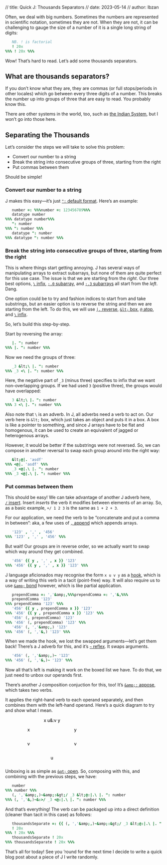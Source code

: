 // title: Quick J: Thousands Separators
// date: 2023-05-14
// author: Ibzan

Often, we deal with big numbers.
Sometimes the numbers are represented in scientific notation, sometimes they are not.
When they are not, it can be challenging to gauge the size of a number of it is a single long string of digits:

```j
   NB. ! is factorial
   ! 20x
%%% ! 20x %%%
```

Wow!
That&rsquo;s hard to read.
Let&rsquo;s add some thousands separators.

## What are thousands separators?

If you don&rsquo;t know what they are, they are commas (or full stops/periods in other locales) which go between every three digits of a number.
This breaks the number up into groups of three that are easy to read.
You probably know this.

There are other systems in the world, too, such as [the Indian System][Indian Numbering], but I won&rsquo;t go into those here.

## Separating the Thousands

Let&rsquo;s consider the steps we will take to solve this problem:

- Convert our number to a string
- Break the string into consecutive groups of three, starting from the right
- Put commas between them

Should be simple!

### Convert our number to a string

J makes this easy&mdash;it&rsquo;s just [`":`&nbsp;default format][nuvoc-default-format].
Here&rsquo;s an example:

```j
   number =: %%%number =: 123456789%%%
   datatype number
%%% datatype number%%%
   ": number
%%% ": number %%%
   datatype ": number
%%% datatype ": number %%%
```

### Break the string into consecutive groups of three, starting from the right

This is where things start getting annoying.
J has several ways of manipulating arrays to extract subarrays, but none of them are quite perfect for this use case.
The issue is that we are starting from the _right_.
Our three best options, [`\`&nbsp;infix][nuvoc-infix], [`;.0`&nbsp;subarray][nuvoc-subarray], and [`;.3`&nbsp;subarrays][nuvoc-subarrays] all start from the _left_.
Dang.

One option could be to try and fashion indices to start from and take substrings, but an easier option is to reverse the string and then we are starting from the left.
To do this, we will use [`|.`&nbsp;reverse][nuvoc-reverse], [`&lt;`&nbsp;box][nuvoc-box], [`@`&nbsp;atop][nuvoc-atop], and [`\`&nbsp;infix][nuvoc-infix].

So, let&rsquo;s build this step-by-step.

Start by reversing the array:

```j
   |. ": number
%%% |. ": number %%%
```

Now we need the groups of three:

```j
   _3 &lt;\ |. ": number
%%% _3 <\ |. ": number %%%
```

Here, the negative part of `_3` (minus three) specifies to infix that we want non-overlapping groups.
If we had used `3` (positive three), the groups would have overlapped:

```j
   3 &lt;\ |. ": number
%%% 3 <\ |. ": number %%%
```

Also note that `\` is an adverb.
In J, all adverbs need a verb to act on.
Our verb here is `&lt;` box, which just takes an object and puts it in a box.
A box is like a pointer to something, and since J arrays have to be flat and homogenous, it can be used to create an equivalent of jagged or heterogenous arrays.

However, it would be better if the substrings were not reversed.
So, we can compose in another reversal to swap each group around into the right way:

```j
   &lt;@|. 'asdf'
%%% <@|. 'asdf' %%%
   _3 <@|.\ |. ": number
%%% _3 <@|.\ |. ": number %%%
```

### Put commas between them

This should be easy!
We can take advantage of another J adverb here, [`/`&nbsp;insert][nuvoc-insert].
Insert _inserts_ the verb it modifies between elements of an array.
So, as a basic example, `+/ 1 2 3` is the same as `1 + 2 + 3`.

For our application, we need the verb to be &ldquo;concatenate and put a comma in between&rdquo;: aka, a few uses of [`,`&nbsp;append][nuvoc-append] which appends arrays.

```j
   '123' , ',' , '456'
%%% '123' , ',' , '456' %%%
```

But wait!
Our groups are in reverse order, so we actually want to swap which way around they get combined.

```j
   '456' {{ y , ',' , x }} '123'
%%% '456' {{ y , ',' , x }} '123' %%%
```

J language aficionados may recognise the form `x u v y` as a [hook][nuvoc-hook], which is a way of writing this verb in a tacit (point-free) way.
It will also require us to use [`&amp;`&nbsp;bond][nuvoc-bond] however, which is like partial application.

```j
   prependComma =: ','&amp;,%%%prependComma =: ','&,%%%
   prependComma '123'
%%% prependComma '123' %%%
   '456' {{ y , prependComma x }} '123'
%%% '456' {{ y , prependComma x }} '123' %%%
   '456' (, prependComma) '123'
%%% '456' (, prependComma) '123' %%%
   '456' (, ','&amp;,) '123'
%%% '456' (, ','&,) '123' %%%
```

When we made the hook, we lost the swapped arguments&mdash;let&rsquo;s get them back!
There&rsquo;s a J adverb for this, and it&rsquo;s [`~`&nbsp;reflex][nuvoc-reflex].
It swaps arguments.

```j
   '456' (, ','&amp;,)~ '123'
%%% '456' (, ','&,)~ '123' %%%
```

Now all that&rsquo;s left is making it work on the boxed list we have.
To do that, we just need to unbox our operands first.

There&rsquo;s another J composition conjuction for this, too!
It&rsquo;s [`&amp;:`&nbsp;appose][nuvoc-appose], which takes two verbs.

It applies the right-hand verb to each operand separately, and then combines them with the left-hand operand.
Here&rsquo;s a quick diagram to try and show what I mean.

<svg xmlns="http://www.w3.org/2000/svg" xmlns:xlink="http://www.w3.org/1999/xlink" class="code-diagram">
  <text x="50%" y="10%" text-anchor="middle">x u&amp;:v y</text>
  <text x="25%" y="30%" text-anchor="middle">x</text>
  <text x="75%" y="30%" text-anchor="middle">y</text>
  <text x="25%" y="60%" text-anchor="middle">v</text>
  <text x="75%" y="60%" text-anchor="middle">v</text>
  <text x="50%" y="90%" text-anchor="middle">u</text>
  <line x1="25%" x2="25%" y1="35%" y2="50%"/>
  <line x1="75%" x2="75%" y1="35%" y2="50%"/>
  <line x1="25%" x2="48%" y1="65%" y2="80%"/>
  <line x1="75%" x2="52%" y1="65%" y2="80%"/>
</svg>

Unboxing is as simple as [`&gt;`&nbsp;open][nuvoc-open].
So, composing with this, and combining with the previous steps, we have:

```j
   number
%%% number %%%
   (, ','&amp;,)~&amp;:&gt;/ _3 &lt;@:|.\ |. ": number
%%% (, ','&,)~&:>/ _3 <@:|.\ |. ": number %%%
```

And that&rsquo;s everything!
The verb can be packaged up into a direct definition (cleaner than tacit in this case) as follows:


```j
   thousandsSeparate =: {{ (, ','&amp;,)~&amp;:&gt;/ _3 &lt;@:|.\ |. ": y }}%%% thousandsSeparate =: {{ (, ','&,)~&:>/ _3 <@:|.\ |. ": y }} %%%
   ! 20x
%%% ! 20x %%%
   thousandsSeparate ! 20x
%%% thousandsSeparate ! 20x %%%
```

That&rsquo;s all for today!
See you &rsquo;round for the next time I decide to write a quick blog post about a piece of J I write randomly.

[Indian Numbering]: https://en.wikipedia.org/wiki/Indian_numbering_system
[nuvoc-append]: https://code.jsoftware.com/wiki/Vocabulary/comma#dyadic
[nuvoc-appose]: https://code.jsoftware.com/wiki/Vocabulary/ampco
[nuvoc-atop]: https://code.jsoftware.com/wiki/Vocabulary/at
[nuvoc-bond]: https://code.jsoftware.com/wiki/Vocabulary/ampm
[nuvoc-box]: https://code.jsoftware.com/wiki/Vocabulary/lt
[nuvoc-default-format]: https://code.jsoftware.com/wiki/Vocabulary/quoteco
[nuvoc-hook]: https://code.jsoftware.com/wiki/Vocabulary/hook
[nuvoc-infix]: https://code.jsoftware.com/wiki/Vocabulary/bslash#dyadic
[nuvoc-insert]: https://code.jsoftware.com/wiki/Vocabulary/slash
[nuvoc-open]: https://code.jsoftware.com/wiki/Vocabulary/gt
[nuvoc-reflex]: https://code.jsoftware.com/wiki/Vocabulary/tilde
[nuvoc-reverse]: https://code.jsoftware.com/wiki/Vocabulary/bardot
[nuvoc-subarray]: https://code.jsoftware.com/wiki/Vocabulary/semidot0#dyadic
[nuvoc-subarrays]: https://code.jsoftware.com/wiki/Vocabulary/semidot3#dyadic

